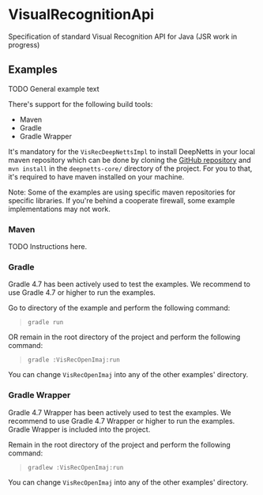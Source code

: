 # VisualRecognitionApi
Specification of standard Visual Recognition API for Java (JSR work in progress)

## Examples
TODO General example text

There's support for the following build tools:
* Maven
* Gradle
* Gradle Wrapper

It's mandatory for the `VisRecDeepNettsImpl` to install DeepNetts in your local maven repository which
can be done by cloning the [GitHub repository](https://github.com/sevarac/deepnetts) and `mvn install` in the `deepnetts-core/` directory of the project. 
For you to that, it's required to have maven installed on your machine.

Note: Some of the examples are using specific maven repositories for specific libraries. If you're
behind a cooperate firewall, some example implementations may not work.

### Maven
TODO Instructions here.

### Gradle
Gradle 4.7 has been actively used to test the examples. We recommend to use Gradle 4.7 or higher to
run the examples.

Go to directory of the example and perform the following command:   
> `gradle run`

OR remain in the root directory of the project and perform the following command:   
> `gradle :VisRecOpenImaj:run`

You can change `VisRecOpenImaj` into any of the other examples' directory.

### Gradle Wrapper
Gradle 4.7 Wrapper has been actively used to test the examples. We recommend to use Gradle 4.7 Wrapper or higher to
run the examples. Gradle Wrapper is included into the project.

Remain in the root directory of the project and perform the following command:   
> `gradlew :VisRecOpenImaj:run`

You can change `VisRecOpenImaj` into any of the other examples' directory.